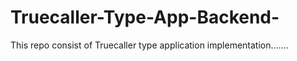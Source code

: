 # Truecaller-Type-App-Backend-
This repo consist of Truecaller  type application implementation.......
